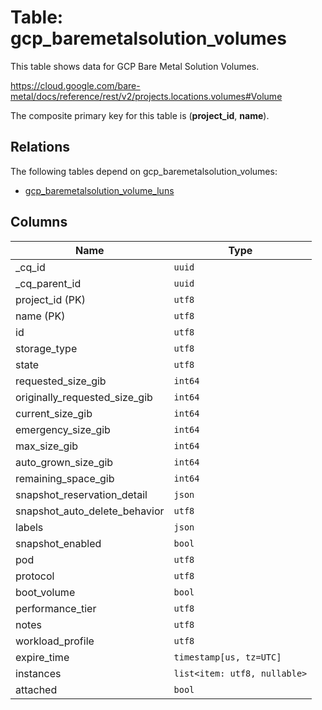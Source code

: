 # Table: gcp_baremetalsolution_volumes

This table shows data for GCP Bare Metal Solution Volumes.

https://cloud.google.com/bare-metal/docs/reference/rest/v2/projects.locations.volumes#Volume

The composite primary key for this table is (**project_id**, **name**).

## Relations

The following tables depend on gcp_baremetalsolution_volumes:
  - [gcp_baremetalsolution_volume_luns](gcp_baremetalsolution_volume_luns)

## Columns

| Name          | Type          |
| ------------- | ------------- |
|_cq_id|`uuid`|
|_cq_parent_id|`uuid`|
|project_id (PK)|`utf8`|
|name (PK)|`utf8`|
|id|`utf8`|
|storage_type|`utf8`|
|state|`utf8`|
|requested_size_gib|`int64`|
|originally_requested_size_gib|`int64`|
|current_size_gib|`int64`|
|emergency_size_gib|`int64`|
|max_size_gib|`int64`|
|auto_grown_size_gib|`int64`|
|remaining_space_gib|`int64`|
|snapshot_reservation_detail|`json`|
|snapshot_auto_delete_behavior|`utf8`|
|labels|`json`|
|snapshot_enabled|`bool`|
|pod|`utf8`|
|protocol|`utf8`|
|boot_volume|`bool`|
|performance_tier|`utf8`|
|notes|`utf8`|
|workload_profile|`utf8`|
|expire_time|`timestamp[us, tz=UTC]`|
|instances|`list<item: utf8, nullable>`|
|attached|`bool`|